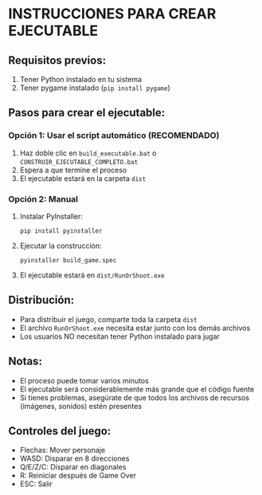 # INSTRUCCIONES PARA CREAR EJECUTABLE

## Requisitos previos:
1. Tener Python instalado en tu sistema
2. Tener pygame instalado (`pip install pygame`)

## Pasos para crear el ejecutable:

### Opción 1: Usar el script automático (RECOMENDADO)
1. Haz doble clic en `build_executable.bat` o `CONSTRUIR_EJECUTABLE_COMPLETO.bat`
2. Espera a que termine el proceso
3. El ejecutable estará en la carpeta `dist`

### Opción 2: Manual
1. Instalar PyInstaller:
   ```
   pip install pyinstaller
   ```

2. Ejecutar la construcción:
   ```
   pyinstaller build_game.spec
   ```

3. El ejecutable estará en `dist/RunOrShoot.exe`

## Distribución:
- Para distribuir el juego, comparte toda la carpeta `dist`
- El archivo `RunOrShoot.exe` necesita estar junto con los demás archivos
- Los usuarios NO necesitan tener Python instalado para jugar

## Notas:
- El proceso puede tomar varios minutos
- El ejecutable será considerablemente más grande que el código fuente
- Si tienes problemas, asegúrate de que todos los archivos de recursos (imágenes, sonidos) estén presentes

## Controles del juego:
- Flechas: Mover personaje
- WASD: Disparar en 8 direcciones
- Q/E/Z/C: Disparar en diagonales
- R: Reiniciar después de Game Over
- ESC: Salir
